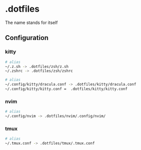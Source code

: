 # .dotfiles
The name stands for itself

## Configuration

### kitty

```bash
# alias
~/.z.sh -> .dotfiles/zsh/z.sh
~/.zshrc -> .dotfiles/zsh/zshrc
```

```bash
# alias
~/.config/kitty/dracula.conf -> .dotfiles/kitty/dracula.conf
~/.config/kitty/kitty.conf =  .dotfiles/kitty/kitty.conf
```

### nvim

```bash
# alias
~/.config/nvim -> .dotfiles/nvim/.config/nvim/
```

### tmux

```bash
# alias
~/.tmux.conf -> .dotfiles/tmux/.tmux.conf
```

